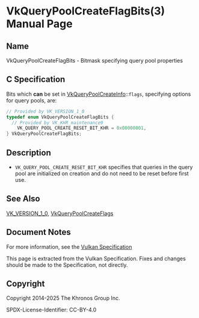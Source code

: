 # VkQueryPoolCreateFlagBits(3) Manual Page

## Name

VkQueryPoolCreateFlagBits - Bitmask specifying query pool properties



## [](#_c_specification)C Specification

Bits which **can** be set in [VkQueryPoolCreateInfo](https://registry.khronos.org/vulkan/specs/latest/man/html/VkQueryPoolCreateInfo.html)::`flags`, specifying options for query pools, are:

```c++
// Provided by VK_VERSION_1_0
typedef enum VkQueryPoolCreateFlagBits {
  // Provided by VK_KHR_maintenance9
    VK_QUERY_POOL_CREATE_RESET_BIT_KHR = 0x00000001,
} VkQueryPoolCreateFlagBits;
```

## [](#_description)Description

- `VK_QUERY_POOL_CREATE_RESET_BIT_KHR` specifies that queries in the query pool are initialized on creation and do not need to be reset before first use.

## [](#_see_also)See Also

[VK\_VERSION\_1\_0](https://registry.khronos.org/vulkan/specs/latest/man/html/VK_VERSION_1_0.html), [VkQueryPoolCreateFlags](https://registry.khronos.org/vulkan/specs/latest/man/html/VkQueryPoolCreateFlags.html)

## [](#_document_notes)Document Notes

For more information, see the [Vulkan Specification](https://registry.khronos.org/vulkan/specs/latest/html/vkspec.html#VkQueryPoolCreateFlagBits)

This page is extracted from the Vulkan Specification. Fixes and changes should be made to the Specification, not directly.

## [](#_copyright)Copyright

Copyright 2014-2025 The Khronos Group Inc.

SPDX-License-Identifier: CC-BY-4.0